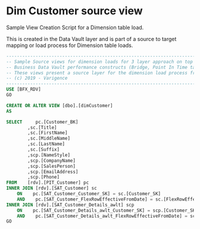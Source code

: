 # Dim Customer source view

<!-- TODO: Delete as covered in sample metadata now -->

Sample View Creation Script for a Dimension table load.

This is created in the Data Vault layer and is part of a source to target mapping or load process for Dimension table loads.

```sql
----------------------------------------------------------------------------------------------------
-- Sample Source views for dimension loads for 3 layer approach on top of the 
-- Business Data Vault performance constructs (Bridge, Point In Time table)
-- These views present a source layer for the dimension load process from Data Vault to Data Mart
-- (c) 2019 - Varigence
----------------------------------------------------------------------------------------------------
USE [BFX_RDV]
GO

CREATE OR ALTER VIEW [dbo].[dimCustomer]
AS

SELECT     pc.[Customer_BK]
        ,sc.[Title]
        ,sc.[FirstName]
        ,sc.[MiddleName]
        ,sc.[LastName]
        ,sc.[Suffix]
        ,scp.[NameStyle]
        ,scp.[CompanyName]
        ,scp.[SalesPerson]
        ,scp.[EmailAddress]
        ,scp.[Phone]
FROM    [rdv].[PIT_Customer] pc
INNER JOIN [rdv].[SAT_Customer] sc
    ON    pc.[SAT_Customer_Customer_SK] = sc.[Customer_SK]
    AND    pc.[SAT_Customer_FlexRowEffectiveFromDate] = sc.[FlexRowEffectiveFromDate]
INNER JOIN [rdv].[SAT_Customer_Details_awlt] scp
    ON    pc.[SAT_Customer_Details_awlt_Customer_SK] = scp.[Customer_SK]
    AND    pc.[SAT_Customer_Details_awlt_FlexRowEffectiveFromDate] = scp.[FlexRowEffectiveFromDate]
GO
```